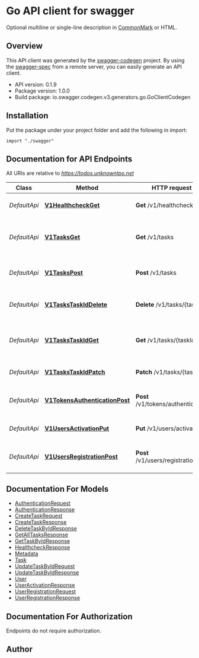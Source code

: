 # Go API client for swagger

Optional multiline or single-line description in [CommonMark](http://commonmark.org/help/) or HTML.

## Overview
This API client was generated by the [swagger-codegen](https://github.com/swagger-api/swagger-codegen) project.  By using the [swagger-spec](https://github.com/swagger-api/swagger-spec) from a remote server, you can easily generate an API client.

- API version: 0.1.9
- Package version: 1.0.0
- Build package: io.swagger.codegen.v3.generators.go.GoClientCodegen

## Installation
Put the package under your project folder and add the following in import:
```golang
import "./swagger"
```

## Documentation for API Endpoints

All URIs are relative to *https://todos.unknowntpo.net*

Class | Method | HTTP request | Description
------------ | ------------- | ------------- | -------------
*DefaultApi* | [**V1HealthcheckGet**](docs/DefaultApi.md#v1healthcheckget) | **Get** /v1/healthcheck | Returns status of service.
*DefaultApi* | [**V1TasksGet**](docs/DefaultApi.md#v1tasksget) | **Get** /v1/tasks | Returns all tasks for user identified by userId.
*DefaultApi* | [**V1TasksPost**](docs/DefaultApi.md#v1taskspost) | **Post** /v1/tasks | Create a new task for user &#x27;user_id&#x27;
*DefaultApi* | [**V1TasksTaskIdDelete**](docs/DefaultApi.md#v1taskstaskiddelete) | **Delete** /v1/tasks/{taskId} | Delete task by id for specific user.
*DefaultApi* | [**V1TasksTaskIdGet**](docs/DefaultApi.md#v1taskstaskidget) | **Get** /v1/tasks/{taskId} | Returns all tasks for user identified by userId.
*DefaultApi* | [**V1TasksTaskIdPatch**](docs/DefaultApi.md#v1taskstaskidpatch) | **Patch** /v1/tasks/{taskId} | Update task for specific user.
*DefaultApi* | [**V1TokensAuthenticationPost**](docs/DefaultApi.md#v1tokensauthenticationpost) | **Post** /v1/tokens/authentication | Authenticate the user based on given token.
*DefaultApi* | [**V1UsersActivationPut**](docs/DefaultApi.md#v1usersactivationput) | **Put** /v1/users/activation | Activate the user by the given token.
*DefaultApi* | [**V1UsersRegistrationPost**](docs/DefaultApi.md#v1usersregistrationpost) | **Post** /v1/users/registration | Register user based on given information.

## Documentation For Models

 - [AuthenticationRequest](docs/AuthenticationRequest.md)
 - [AuthenticationResponse](docs/AuthenticationResponse.md)
 - [CreateTaskRequest](docs/CreateTaskRequest.md)
 - [CreateTaskResponse](docs/CreateTaskResponse.md)
 - [DeleteTaskByIdResponse](docs/DeleteTaskByIdResponse.md)
 - [GetAllTasksResponse](docs/GetAllTasksResponse.md)
 - [GetTaskByIdResponse](docs/GetTaskByIdResponse.md)
 - [HealthcheckResponse](docs/HealthcheckResponse.md)
 - [Metadata](docs/Metadata.md)
 - [Task](docs/Task.md)
 - [UpdateTaskByIdRequest](docs/UpdateTaskByIdRequest.md)
 - [UpdateTaskByIdResponse](docs/UpdateTaskByIdResponse.md)
 - [User](docs/User.md)
 - [UserActivationResponse](docs/UserActivationResponse.md)
 - [UserRegistrationRequest](docs/UserRegistrationRequest.md)
 - [UserRegistrationResponse](docs/UserRegistrationResponse.md)

## Documentation For Authorization
 Endpoints do not require authorization.


## Author



